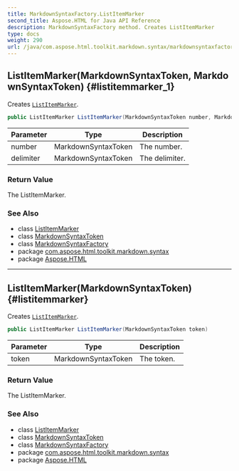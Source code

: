 ```yaml
---
title: MarkdownSyntaxFactory.ListItemMarker
second_title: Aspose.HTML for Java API Reference
description: MarkdownSyntaxFactory method. Creates ListItemMarker
type: docs
weight: 290
url: /java/com.aspose.html.toolkit.markdown.syntax/markdownsyntaxfactory/listitemmarker/
---
```

## ListItemMarker(MarkdownSyntaxToken, MarkdownSyntaxToken) {#listitemmarker_1}

Creates [`ListItemMarker`](../../listitemmarker/).

```java
public ListItemMarker ListItemMarker(MarkdownSyntaxToken number, MarkdownSyntaxToken delimiter)
```

| Parameter | Type | Description |
| --- | --- | --- |
| number | MarkdownSyntaxToken | The number. |
| delimiter | MarkdownSyntaxToken | The delimiter. |

### Return Value

The ListItemMarker.

### See Also

* class [ListItemMarker](../../listitemmarker/)
* class [MarkdownSyntaxToken](../../markdownsyntaxtoken/)
* class [MarkdownSyntaxFactory](../)
* package [com.aspose.html.toolkit.markdown.syntax](../../markdownsyntaxfactory/)
* package [Aspose.HTML](../../../)

---

## ListItemMarker(MarkdownSyntaxToken) {#listitemmarker}

Creates [`ListItemMarker`](../../listitemmarker/).

```java
public ListItemMarker ListItemMarker(MarkdownSyntaxToken token)
```

| Parameter | Type | Description |
| --- | --- | --- |
| token | MarkdownSyntaxToken | The token. |

### Return Value

The ListItemMarker.

### See Also

* class [ListItemMarker](../../listitemmarker/)
* class [MarkdownSyntaxToken](../../markdownsyntaxtoken/)
* class [MarkdownSyntaxFactory](../)
* package [com.aspose.html.toolkit.markdown.syntax](../../markdownsyntaxfactory/)
* package [Aspose.HTML](../../../)
